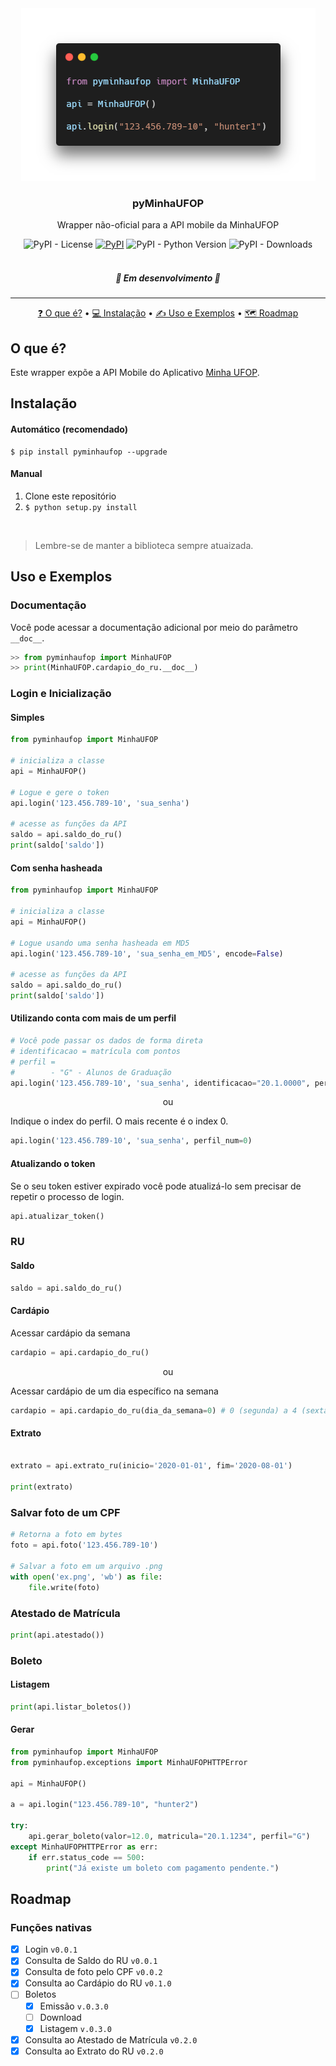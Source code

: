 <div align="center">
	<a href="https://pypi.org/project/pyminhaufop/" target="_blank">
    	<img alt="Exemplo pyminhaufop" title="pyminhaufop" src="./.github/images/header.png" />
    </a>
    </div>

<h3 align="center">pyMinhaUFOP</h3>
<p align="center">Wrapper não-oficial para a API mobile da MinhaUFOP</p>

<div align="center">
  <img alt="PyPI - License" src="https://img.shields.io/pypi/l/pyminhaufop?label=LICEN%C3%87A&style=for-the-badge">
  <a href="https://pypi.org/project/pyminhaufop/" target="_blank"><img alt="PyPI" src="https://img.shields.io/pypi/v/pyminhaufop?style=for-the-badge"></a>
  <img alt="PyPI - Python Version" src="https://img.shields.io/pypi/pyversions/pyminhaufop?style=for-the-badge">
  <img alt="PyPI - Downloads" src="https://img.shields.io/badge/dynamic/json?style=for-the-badge&color=303f9f&maxAge=86400&label=downloads&query=$.total_downloads&url=https://api.pepy.tech/api/projects/pyminhaufop">
</div>

<br/>

<h5 align="center"> 
🚧 Em desenvolvimento 🚧
</h5>

---

<p align="center">
    <a href="#o-que-é">❓ O que é?</a> •
    <a href="#instalação">💻 Instalação</a> • 
    <a href="#uso-e-exemplos">✍️ Uso e Exemplos</a> •
    <a href="#roadmap">🗺️ Roadmap</a>
</p>

## O que é?
Este wrapper expõe a API Mobile do Aplicativo [Minha UFOP](https://play.google.com/store/apps/details?id=br.ufop.app).

## Instalação


#### Automático (recomendado)

```
$ pip install pyminhaufop --upgrade
```

#### Manual

1. Clone este repositório
2. ```$ python setup.py install```

<br/>

> Lembre-se de manter a biblioteca sempre atuaizada.

## Uso e Exemplos

### Documentação
Você pode acessar a documentação adicional por meio do parâmetro ``__doc__``.

```python
>> from pyminhaufop import MinhaUFOP
>> print(MinhaUFOP.cardapio_do_ru.__doc__)
```

### Login e Inicialização
#### Simples
```python
from pyminhaufop import MinhaUFOP

# inicializa a classe
api = MinhaUFOP()

# Logue e gere o token
api.login('123.456.789-10', 'sua_senha')

# acesse as funções da API
saldo = api.saldo_do_ru()
print(saldo['saldo'])
```

#### Com senha hasheada
```python
from pyminhaufop import MinhaUFOP

# inicializa a classe
api = MinhaUFOP()

# Logue usando uma senha hasheada em MD5
api.login('123.456.789-10', 'sua_senha_em_MD5', encode=False)

# acesse as funções da API
saldo = api.saldo_do_ru()
print(saldo['saldo'])
```

#### Utilizando conta com mais de um perfil
```python
# Você pode passar os dados de forma direta
# identificacao = matrícula com pontos
# perfil = 
#        - "G" - Alunos de Graduação
api.login('123.456.789-10', 'sua_senha', identificacao="20.1.0000", perfil="G")
```

<p align="center">ou</p>

Indique o index do perfil. O mais recente é o index 0.
```python
api.login('123.456.789-10', 'sua_senha', perfil_num=0)
```

#### Atualizando o token
Se o seu token estiver expirado você pode atualizá-lo sem precisar de repetir o processo de login.
````python
api.atualizar_token()
````

### RU
#### Saldo
```python
saldo = api.saldo_do_ru()
```

#### Cardápio
Acessar cardápio da semana
```python
cardapio = api.cardapio_do_ru()
```
<p align="center">ou</p>

Acessar cardápio de um dia específico na semana
````python
cardapio = api.cardapio_do_ru(dia_da_semana=0) # 0 (segunda) a 4 (sexta)
````

#### Extrato
```python

extrato = api.extrato_ru(inicio='2020-01-01', fim='2020-08-01')

print(extrato)
```

### Salvar foto de um CPF
```python
# Retorna a foto em bytes
foto = api.foto('123.456.789-10')

# Salvar a foto em um arquivo .png
with open('ex.png', 'wb') as file:
    file.write(foto)
```

### Atestado de Matrícula
```python
print(api.atestado())
```

### Boleto

#### Listagem

```python
print(api.listar_boletos())
```

#### Gerar
````python
from pyminhaufop import MinhaUFOP
from pyminhaufop.exceptions import MinhaUFOPHTTPError

api = MinhaUFOP()

a = api.login("123.456.789-10", "hunter2")

try:
    api.gerar_boleto(valor=12.0, matricula="20.1.1234", perfil="G")
except MinhaUFOPHTTPError as err:
    if err.status_code == 500:
        print("Já existe um boleto com pagamento pendente.")
````

## Roadmap

### Funções nativas

- [x] Login `v0.0.1`
- [x] Consulta de Saldo do RU `v0.0.1`
- [x] Consulta de foto pelo CPF `v0.0.2`
- [x] Consulta ao Cardápio do RU `v0.1.0`
- [ ] Boletos
    - [x] Emissão `v.0.3.0`
    - [ ] Download
    - [x] Listagem `v.0.3.0`
- [x] Consulta ao Atestado de Matrícula `v0.2.0`
- [x] Consulta ao Extrato do RU `v0.2.0`